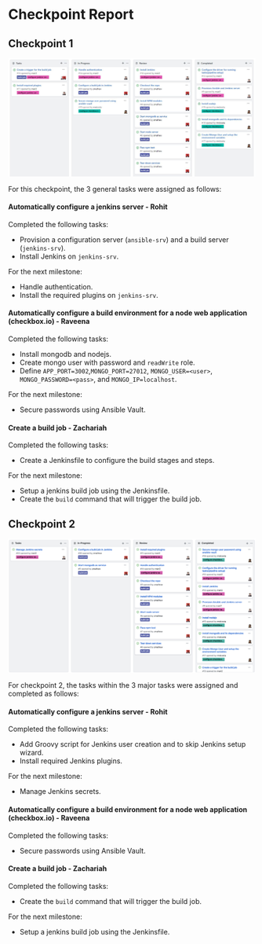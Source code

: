# Checkpoint Report

## Checkpoint 1

![](/images/checkpoint1.JPG)

For this checkpoint, the 3 general tasks were assigned as follows:

#### Automatically configure a jenkins server - Rohit

Completed the following tasks:

- Provision a configuration server (`ansible-srv`) and a build server (`jenkins-srv`).
- Install Jenkins on `jenkins-srv`.

For the next milestone:

- Handle authentication.
- Install the required plugins on `jenkins-srv`.

#### Automatically configure a build environment for a node web application (checkbox.io) - Raveena

Completed the following tasks:

- Install mongodb and nodejs.
- Create mongo user with password and `readWrite` role.
- Define `APP_PORT=3002`,`MONGO_PORT=27012`, `MONGO_USER=<user>`, `MONGO_PASSWORD=<pass>`, and `MONGO_IP=localhost`.

For the next milestone:

- Secure passwords using Ansible Vault.

#### Create a build job - Zachariah

Completed the following tasks:

- Create a Jenkinsfile to configure the build stages and steps.

For the next milestone:

- Setup a jenkins build job using the Jenkinsfile.
- Create the `build` command that will trigger the build job.  


## Checkpoint 2

![](/images/checkpoint2.PNG)

For checkpoint 2, the tasks within the 3 major tasks were assigned and completed as follows:

#### Automatically configure a jenkins server - Rohit

Completed the following tasks:

- Add Groovy script for Jenkins user creation and to skip Jenkins setup wizard.  
- Install required Jenkins plugins.  

For the next milestone:

- Manage Jenkins secrets.  

#### Automatically configure a build environment for a node web application (checkbox.io) - Raveena

Completed the following tasks:

- Secure passwords using Ansible Vault.  

#### Create a build job - Zachariah

Completed the following tasks:

- Create the `build` command that will trigger the build job.  

For the next milestone:

- Setup a jenkins build job using the Jenkinsfile.

